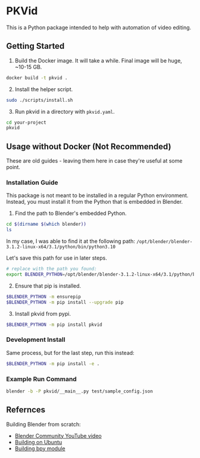 # PKVid

This is a Python package intended to help with automation of video editing.

## Getting Started

1. Build the Docker image. It will take a while. Final image will be huge, ~10-15 GB.

```bash
docker build -t pkvid .
```

2. Install the helper script.

```bash
sudo ./scripts/install.sh
```

3. Run pkvid in a directory with `pkvid.yaml`.

```bash
cd your-project
pkvid
```

## Usage without Docker (Not Recommended)

These are old guides - leaving them here in case they're useful at some point.

### Installation Guide 

This package is not meant to be installed in a regular Python environment. Instead, you must install it from the Python that is embedded in Blender.

1. Find the path to Blender's embedded Python.

```bash
cd $(dirname $(which blender))
ls
```

In my case, I was able to find it at the following path: `/opt/blender/blender-3.1.2-linux-x64/3.1/python/bin/python3.10`

Let's save this path for use in later steps.

```bash
# replace with the path you found:
export BLENDER_PYTHON=/opt/blender/blender-3.1.2-linux-x64/3.1/python/bin/python3.10
```

2. Ensure that pip is installed.

```bash
$BLENDER_PYTHON -m ensurepip
$BLENDER_PYTHON -m pip install --upgrade pip
```

3. Install pkvid from pypi.

```bash
$BLENDER_PYTHON -m pip install pkvid
```

### Development Install

Same process, but for the last step, run this instead:

```bash
$BLENDER_PYTHON -m pip install -e .
```

### Example Run Command

```bash
blender -b -P pkvid/__main__.py test/sample_config.json 
```


## Refernces

Building Blender from scratch:

- [Blender Community YouTube video](https://www.youtube.com/watch?v=WBAnd-r_x64)
- [Building on Ubuntu](https://wiki.blender.org/wiki/Building_Blender/Linux/Ubuntu)
- [Building bpy module](https://wiki.blender.org/wiki/Building_Blender/Other/BlenderAsPyModule)
